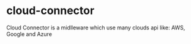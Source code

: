 # cloud-connector
Cloud Connector is a midlleware which use many clouds api like: AWS, Google and Azure
